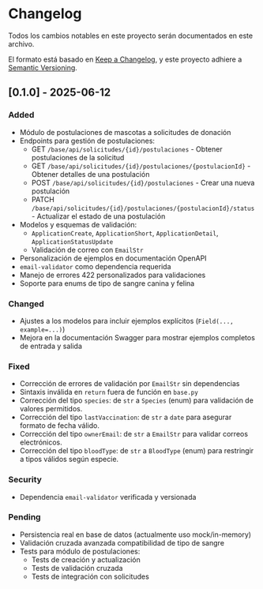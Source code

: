 # Changelog

Todos los cambios notables en este proyecto serán documentados en este archivo.

El formato está basado en [Keep a Changelog](https://keepachangelog.com/es-ES/1.0.0/),
y este proyecto adhiere a [Semantic Versioning](https://semver.org/spec/v2.0.0.html).

## [0.1.0] - 2025-06-12

### Added
- Módulo de postulaciones de mascotas a solicitudes de donación
- Endpoints para gestión de postulaciones:
  - GET `/base/api/solicitudes/{id}/postulaciones` - Obtener postulaciones de la solicitud
  - GET `/base/api/solicitudes/{id}/postulaciones/{postulacionId}` - Obtener detalles de una postulación
  - POST `/base/api/solicitudes/{id}/postulaciones` - Crear una nueva postulación
  - PATCH `/base/api/solicitudes/{id}/postulaciones/{postulacionId}/status` - Actualizar el estado de una postulación
- Modelos y esquemas de validación:
  - `ApplicationCreate`, `ApplicationShort`, `ApplicationDetail`, `ApplicationStatusUpdate`
  - Validación de correo con `EmailStr`
- Personalización de ejemplos en documentación OpenAPI
- `email-validator` como dependencia requerida
- Manejo de errores 422 personalizados para validaciones
- Soporte para enums de tipo de sangre canina y felina

### Changed
- Ajustes a los modelos para incluir ejemplos explícitos (`Field(..., example=...)`)
- Mejora en la documentación Swagger para mostrar ejemplos completos de entrada y salida

### Fixed
- Corrección de errores de validación por `EmailStr` sin dependencias
- Sintaxis inválida en `return` fuera de función en `base.py`
- Corrección del tipo `species`: de `str` a `Species` (enum) para validación de valores permitidos.
- Corrección del tipo `lastVaccination`: de `str` a `date` para asegurar formato de fecha válido.
- Corrección del tipo `ownerEmail`: de `str` a `EmailStr` para validar correos electrónicos.
- Corrección del tipo `bloodType`: de `str` a `BloodType` (enum) para restringir a tipos válidos según especie.

### Security
- Dependencia `email-validator` verificada y versionada

### Pending
- Persistencia real en base de datos (actualmente uso mock/in-memory)
- Validación cruzada avanzada compatibilidad de tipo de sangre
- Tests para módulo de postulaciones:
  - Tests de creación y actualización
  - Tests de validación cruzada
  - Tests de integración con solicitudes
